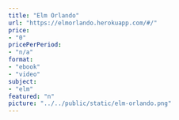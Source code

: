 ```yaml
---
title: "Elm Orlando"
url: "https://elmorlando.herokuapp.com/#/"
price: 
- "0"
pricePerPeriod: 
- "n/a"
format: 
- "ebook"
- "video"
subject: 
- "elm"
featured: "n"
picture: "../../public/static/elm-orlando.png"
---
```


